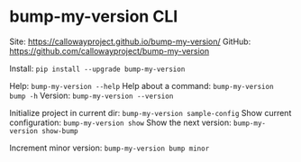 # bump-my-version CLI

Site: https://callowayproject.github.io/bump-my-version/
GitHub: https://github.com/callowayproject/bump-my-version

Install: `pip install --upgrade bump-my-version`

Help: `bump-my-version --help`
Help about a command: `bump-my-version bump -h`
Version: `bump-my-version --version`

Initialize project in current dir: `bump-my-version sample-config`
Show current configuration: `bump-my-version show`
Show the next version: `bump-my-version show-bump`

Increment minor version: `bump-my-version bump minor`
